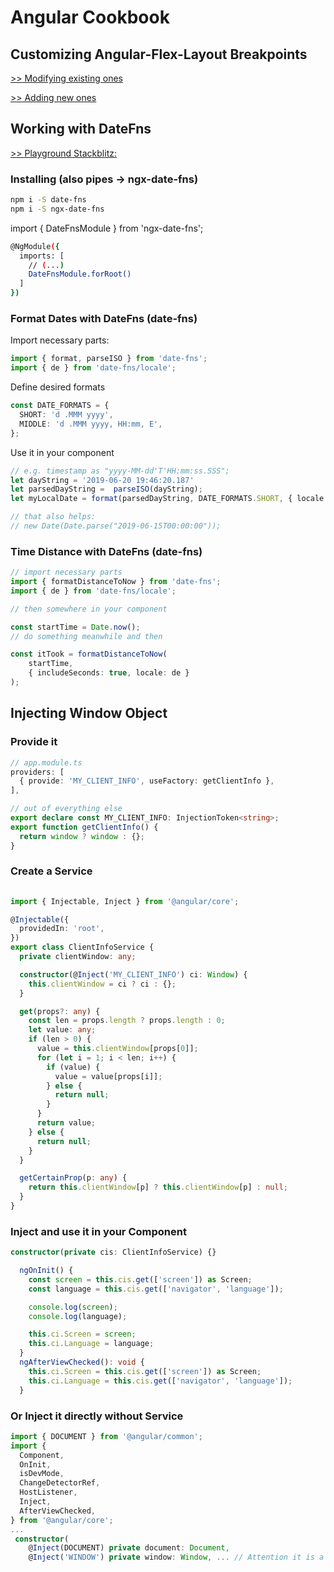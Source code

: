 # Angular Cookbook

## Customizing Angular-Flex-Layout Breakpoints

[>> Modifying existing ones](https://stackblitz.com/edit/angular-fxlayout-custom-breakpoints?file=app%2Fcustom-breakpoints.ts)

[>> Adding new ones](https://github.com/angular/flex-layout/wiki/Breakpoints)

## Working with DateFns

[ >> Playground Stackblitz:](https://stackblitz.com/edit/angular-date-fns-examples?file=src%2Fapp%2Fapp.component.ts)

### Installing (also pipes &rarr; ngx-date-fns)

```bash
npm i -S date-fns
npm i -S ngx-date-fns
```
import { DateFnsModule } from 'ngx-date-fns';

```bash
@NgModule({
  imports: [
    // (...)
    DateFnsModule.forRoot()
  ]
})
```

### Format Dates with DateFns (date-fns)

Import necessary parts:

```ts
import { format, parseISO } from 'date-fns';
import { de } from 'date-fns/locale';
```

Define desired formats

```ts
const DATE_FORMATS = {
  SHORT: 'd .MMM yyyy',
  MIDDLE: 'd .MMM yyyy, HH:mm, E',
};
```
Use it in your component

```ts
// e.g. timestamp as "yyyy-MM-dd'T'HH:mm:ss.SSS";
let dayString = '2019-06-20 19:46:20.187'
let parsedDayString =  parseISO(dayString);
let myLocalDate = format(parsedDayString, DATE_FORMATS.SHORT, { locale: de });

// that also helps:
// new Date(Date.parse("2019-06-15T00:00:00"));

```
### Time Distance with DateFns (date-fns)

```ts
// import necessary parts
import { formatDistanceToNow } from 'date-fns';
import { de } from 'date-fns/locale';

// then somewhere in your component

const startTime = Date.now();
// do something meanwhile and then

const itTook = formatDistanceToNow(
    startTime,
    { includeSeconds: true, locale: de }
);

```

## Injecting Window Object

### Provide it

```ts
// app.module.ts  
providers: [
  { provide: 'MY_CLIENT_INFO', useFactory: getClientInfo },
],

// out of everything else
export declare const MY_CLIENT_INFO: InjectionToken<string>;
export function getClientInfo() {
  return window ? window : {};
}
```

### Create a Service

```ts
  
import { Injectable, Inject } from '@angular/core';

@Injectable({
  providedIn: 'root',
})
export class ClientInfoService {
  private clientWindow: any;

  constructor(@Inject('MY_CLIENT_INFO') ci: Window) {
    this.clientWindow = ci ? ci : {};
  }

  get(props?: any) {
    const len = props.length ? props.length : 0;
    let value: any;
    if (len > 0) {
      value = this.clientWindow[props[0]];
      for (let i = 1; i < len; i++) {
        if (value) {
          value = value[props[i]];
        } else {
          return null;
        }
      }
      return value;
    } else {
      return null;
    }
  }

  getCertainProp(p: any) {
    return this.clientWindow[p] ? this.clientWindow[p] : null;
  }
}
```

### Inject and use it in your Component

```ts
constructor(private cis: ClientInfoService) {}

  ngOnInit() {
    const screen = this.cis.get(['screen']) as Screen;
    const language = this.cis.get(['navigator', 'language']);

    console.log(screen);
    console.log(language);

    this.ci.Screen = screen;
    this.ci.Language = language;
  }
  ngAfterViewChecked(): void {
    this.ci.Screen = this.cis.get(['screen']) as Screen;
    this.ci.Language = this.cis.get(['navigator', 'language']);
  }
```

### Or Inject it directly without Service

```ts
import { DOCUMENT } from '@angular/common';
import {
  Component,
  OnInit,
  isDevMode,
  ChangeDetectorRef,
  HostListener,
  Inject,
  AfterViewChecked,
} from '@angular/core';
...
 constructor(
    @Inject(DOCUMENT) private document: Document,
    @Inject('WINDOW') private window: Window, ... // Attention it is a String!
```

